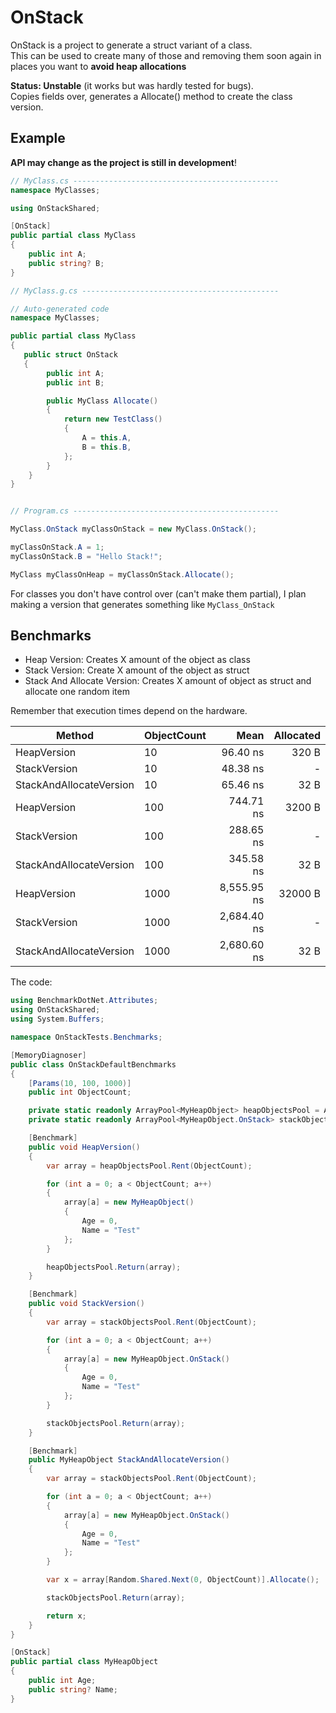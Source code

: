 # OnStack

OnStack is a project to generate a struct variant of a class.  
This can be used to create many of those and removing them soon again in places you want to **avoid heap allocations**

**Status: Unstable** (it works but was hardly tested for bugs).  
Copies fields over, generates a Allocate() method to create the class version.

## Example

**API may change as the project is still in development**!

```cs
// MyClass.cs ----------------------------------------------
namespace MyClasses;

using OnStackShared;

[OnStack]
public partial class MyClass
{
    public int A;
    public string? B;
}

// MyClass.g.cs --------------------------------------------

// Auto-generated code
namespace MyClasses;

public partial class MyClass
{
   public struct OnStack
   {
        public int A;
        public int B;

        public MyClass Allocate()
        {
            return new TestClass()
            {
                A = this.A,
                B = this.B,
            };
        }
    }
}


// Program.cs ----------------------------------------------

MyClass.OnStack myClassOnStack = new MyClass.OnStack();

myClassOnStack.A = 1;
myClassOnStack.B = "Hello Stack!";

MyClass myClassOnHeap = myClassOnStack.Allocate();
```

For classes you don't have control over (can't make them partial), I plan making a version that generates something like `MyClass_OnStack`

## Benchmarks

- Heap Version: Creates X amount of the object as class
- Stack Version: Create X amount of the object as struct
- Stack And Allocate Version: Creates X amount of object as struct and allocate one random item

Remember that execution times depend on the hardware.

|                  Method | ObjectCount |        Mean | Allocated |
|------------------------ |------------ |------------:|----------:|
|             HeapVersion |          10 |    96.40 ns |     320 B |
|            StackVersion |          10 |    48.38 ns |         - |
| StackAndAllocateVersion |          10 |    65.46 ns |      32 B |
|             HeapVersion |         100 |   744.71 ns |    3200 B |
|            StackVersion |         100 |   288.65 ns |         - |
| StackAndAllocateVersion |         100 |   345.58 ns |      32 B |
|             HeapVersion |        1000 | 8,555.95 ns |   32000 B |
|            StackVersion |        1000 | 2,684.40 ns |         - |
| StackAndAllocateVersion |        1000 | 2,680.60 ns |      32 B |

The code:

```cs
using BenchmarkDotNet.Attributes;
using OnStackShared;
using System.Buffers;

namespace OnStackTests.Benchmarks;

[MemoryDiagnoser]
public class OnStackDefaultBenchmarks
{
    [Params(10, 100, 1000)]
    public int ObjectCount;

    private static readonly ArrayPool<MyHeapObject> heapObjectsPool = ArrayPool<MyHeapObject>.Shared;
    private static readonly ArrayPool<MyHeapObject.OnStack> stackObjectsPool = ArrayPool<MyHeapObject.OnStack>.Shared;

    [Benchmark]
    public void HeapVersion()
    {
        var array = heapObjectsPool.Rent(ObjectCount);

        for (int a = 0; a < ObjectCount; a++)
        {
            array[a] = new MyHeapObject()
            {
                Age = 0,
                Name = "Test"
            };
        }

        heapObjectsPool.Return(array);
    }

    [Benchmark]
    public void StackVersion()
    {
        var array = stackObjectsPool.Rent(ObjectCount);

        for (int a = 0; a < ObjectCount; a++)
        {
            array[a] = new MyHeapObject.OnStack()
            {
                Age = 0,
                Name = "Test"
            };
        }

        stackObjectsPool.Return(array);
    }

    [Benchmark]
    public MyHeapObject StackAndAllocateVersion()
    {
        var array = stackObjectsPool.Rent(ObjectCount);

        for (int a = 0; a < ObjectCount; a++)
        {
            array[a] = new MyHeapObject.OnStack()
            {
                Age = 0,
                Name = "Test"
            };
        }

        var x = array[Random.Shared.Next(0, ObjectCount)].Allocate();

        stackObjectsPool.Return(array);

        return x;
    }
}

[OnStack]
public partial class MyHeapObject
{
    public int Age;
    public string? Name;
}
```
